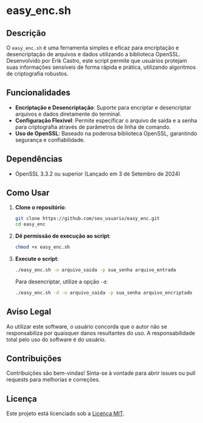 # easy_enc.sh

## Descrição

O `easy_enc.sh` é uma ferramenta simples e eficaz para encriptação e desencriptação de arquivos e dados utilizando a biblioteca OpenSSL. Desenvolvido por Erik Castro, este script permite que usuários protejam suas informações sensíveis de forma rápida e prática, utilizando algoritmos de criptografia robustos.

## Funcionalidades

- **Encriptação e Desencriptação**: Suporte para encriptar e desencriptar arquivos e dados diretamente do terminal.
- **Configuração Flexível**: Permite especificar o arquivo de saída e a senha para criptografia através de parâmetros de linha de comando.
- **Uso de OpenSSL**: Baseado na poderosa biblioteca OpenSSL, garantindo segurança e confiabilidade.

## Dependências

- OpenSSL 3.3.2 ou superior (Lançado em 3 de Setembro de 2024)

## Como Usar

1. **Clone o repositório**:
   ```bash
   git clone https://github.com/seu_usuario/easy_enc.git
   cd easy_enc
   ```

2. **Dê permissão de execução ao script**:
   ```bash
   chmod +x easy_enc.sh
   ```

3. **Execute o script**:
   ```bash
   ./easy_enc.sh -o arquivo_saida -p sua_senha arquivo_entrada
   ```

   Para desencriptar, utilize a opção `-d`:
   ```bash
   ./easy_enc.sh -d -o arquivo_saida -p sua_senha arquivo_encriptado
   ```

## Aviso Legal

Ao utilizar este software, o usuário concorda que o autor não se responsabiliza por quaisquer danos resultantes do uso. A responsabilidade total pelo uso do software é do usuário.

## Contribuições

Contribuições são bem-vindas! Sinta-se à vontade para abrir issues ou pull requests para melhorias e correções.

## Licença

Este projeto está licenciado sob a [Licença MIT](LICENSE).